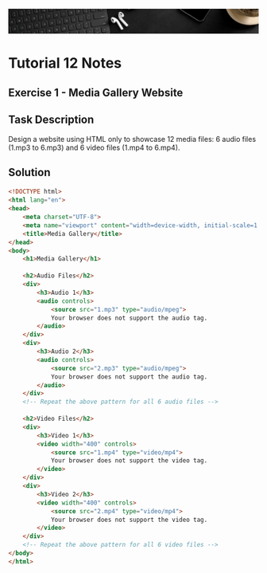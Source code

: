 ![Banner](https://github.com/Auspicious-EX/DailyWebDev/blob/main/Day%2012/images/banner.gif?raw=true)

# Tutorial **12** Notes


## Exercise 1 - Media Gallery Website

## Task Description

Design a website using HTML only to showcase 12 media files: 6 audio files (1.mp3 to 6.mp3) and 6 video files (1.mp4 to 6.mp4).

## Solution

```html
<!DOCTYPE html>
<html lang="en">
<head>
    <meta charset="UTF-8">
    <meta name="viewport" content="width=device-width, initial-scale=1.0">
    <title>Media Gallery</title>
</head>
<body>
    <h1>Media Gallery</h1>

    <h2>Audio Files</h2>
    <div>
        <h3>Audio 1</h3>
        <audio controls>
            <source src="1.mp3" type="audio/mpeg">
            Your browser does not support the audio tag.
        </audio>
    </div>
    <div>
        <h3>Audio 2</h3>
        <audio controls>
            <source src="2.mp3" type="audio/mpeg">
            Your browser does not support the audio tag.
        </audio>
    </div>
    <!-- Repeat the above pattern for all 6 audio files -->

    <h2>Video Files</h2>
    <div>
        <h3>Video 1</h3>
        <video width="400" controls>
            <source src="1.mp4" type="video/mp4">
            Your browser does not support the video tag.
        </video>
    </div>
    <div>
        <h3>Video 2</h3>
        <video width="400" controls>
            <source src="2.mp4" type="video/mp4">
            Your browser does not support the video tag.
        </video>
    </div>
    <!-- Repeat the above pattern for all 6 video files -->
</body>
</html>
```